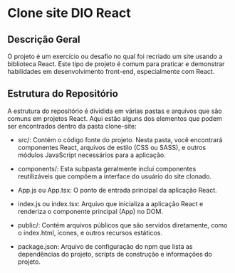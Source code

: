 # Clone site DIO React

## Descrição Geral
O projeto é um exercício ou desafio no qual foi recriado um site usando a biblioteca React. 
Este tipo de projeto é comum para praticar e demonstrar habilidades em desenvolvimento front-end, especialmente com React.

 ## Estrutura do Repositório
 A estrutura do repositório é dividida em várias pastas e arquivos que são comuns em projetos React. Aqui estão alguns dos elementos que podem ser encontrados dentro da pasta clone-site:

 * src/: Contém o código fonte do projeto. Nesta pasta, você encontrará componentes React, arquivos de estilo (CSS ou SASS), e outros módulos JavaScript necessários para a aplicação.

* components/: Esta subpasta geralmente inclui componentes reutilizáveis que compõem a interface do usuário do site clonado.
* App.js ou App.tsx: O ponto de entrada principal da aplicação React.
* index.js ou index.tsx: Arquivo que inicializa a aplicação React e renderiza o componente principal (App) no DOM.
* public/: Contém arquivos públicos que são servidos diretamente, como o index.html, ícones, e outros recursos estáticos.
* package.json: Arquivo de configuração do npm que lista as dependências do projeto, scripts de construção e informações do projeto.
